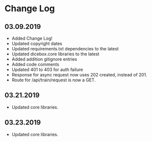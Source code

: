Change Log
==========


03.09.2019
----------
* Added Change Log!
* Updated copyright dates
* Updated requirements.txt dependencies to the latest
* Updated dicebox.core libraries to the latest
* Added addition gitignore entries
* Added code comments
* Updated 401 to 403 for auth failure
* Response for async request now uses 202 created, instead of 201.
* Route for /api/train/request is now a GET.

03.21.2019
----------
* Updated core libraries.

03.23.2019
----------
* Updated core libraries.
